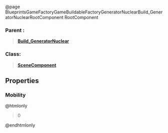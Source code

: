 @page BlueprintsGameFactoryGameBuildableFactoryGeneratorNuclearBuild_GeneratorNuclearRootComponent RootComponent
### Parent :
<b><a href="_blueprints_game_factory_game_buildable_factory_generator_nuclear_build__generator_nuclear.html"><blockquote>Build_GeneratorNuclear</blockquote></a></b>
### Class:
<b><a href="_class_script_scene_component.html"><blockquote>SceneComponent</blockquote></a></b>
## Properties
### Mobility
@htmlonly
<blockquote>0</blockquote>
@endhtmlonly

